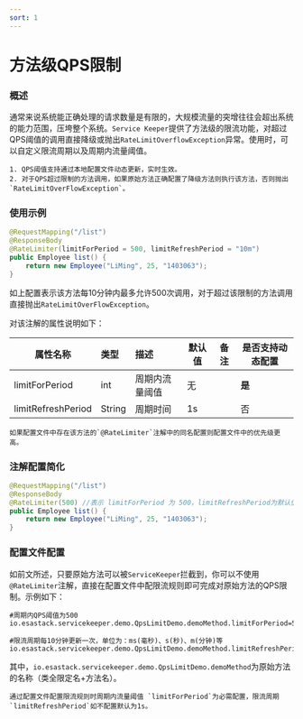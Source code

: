 ```yaml
---
sort: 1
---
```


# 方法级QPS限制

### 概述
通常来说系统能正确处理的请求数量是有限的，大规模流量的突增往往会超出系统的能力范围，压垮整个系统。`Service Keeper`提供了方法级的限流功能，对超过QPS阈值的调用直接降级或抛出`RateLimitOverflowException`异常。使用时，可以自定义限流周期以及周期内流量阈值。
```note
1. QPS阈值支持通过本地配置文件动态更新，实时生效。
2. 对于QPS超过限制的方法调用，如果原始方法正确配置了降级方法则执行该方法，否则抛出`RateLimitOverFlowException`。
```

### 使用示例
```java
@RequestMapping("/list")
@ResponseBody
@RateLimiter(limitForPeriod = 500, limitRefreshPeriod = "10m")
public Employee list() {
    return new Employee("LiMing", 25, "1403063");
}
```

如上配置表示该方法每10分钟内最多允许500次调用，对于超过该限制的方法调用直接抛出`RateLimitOverFlowException`。

对该注解的属性说明如下：

| 属性名称         |      类型    |             描述          |       默认值    |      备注   |    是否支持动态配置                                                   
| --------------- |   :--------  | :----------------------- | -------------- |  ----------   |   ----------
|  limitForPeriod|  int                      |  周期内流量阈值  |       无    |     |    **是**
|  limitRefreshPeriod|   String    |    周期时间     |       1s               |        |  否

```note
如果配置文件中存在该方法的`@RateLimiter`注解中的同名配置则配置文件中的优先级更高。
```
### 注解配置简化
```java
@RequestMapping("/list")
@ResponseBody
@RateLimiter(500) //表示 limitForPeriod 为 500，limitRefreshPeriod为默认值
public Employee list() {
    return new Employee("LiMing", 25, "1403063");
}
```

### 配置文件配置
如前文所述，只要原始方法可以被`ServiceKeeper`拦截到，你可以不使用`@RateLimiter`注解，直接在配置文件中配限流规则即可完成对原始方法的QPS限制。示例如下：
```properties
#周期内QPS阈值为500
io.esastack.servicekeeper.demo.QpsLimitDemo.demoMethod.limitForPeriod=500

#限流周期每10分钟更新一次，单位为：ms(毫秒)、s(秒)、m(分钟)等
io.esastack.servicekeeper.demo.QpsLimitDemo.demoMethod.limitRefreshPeriod=10m
```

其中，`io.esastack.servicekeeper.demo.QpsLimitDemo.demoMethod`为原始方法的名称（类全限定名+方法名）。
```note
通过配置文件配置限流规则时周期内流量阈值 `limitForPeriod`为必需配置，限流周期`limitRefreshPeriod`如不配置默认为1s。
```
